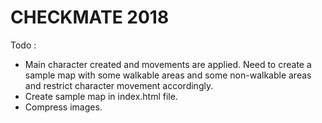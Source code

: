# CHECKMATE 2018

Todo :
 - Main character created and movements are applied. Need to create a sample map with some walkable areas and some non-walkable areas and restrict character movement accordingly.
 - Create sample map in index.html file.
 - Compress images.
